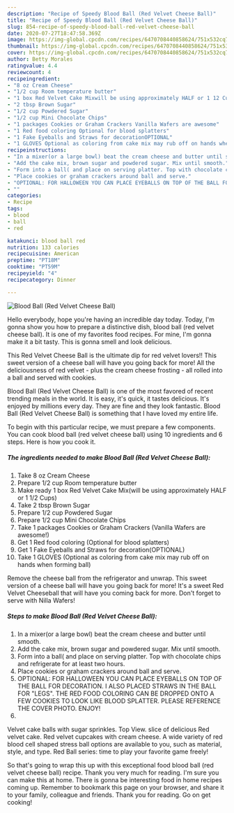 ```yaml
---
description: "Recipe of Speedy Blood Ball (Red Velvet Cheese Ball)"
title: "Recipe of Speedy Blood Ball (Red Velvet Cheese Ball)"
slug: 854-recipe-of-speedy-blood-ball-red-velvet-cheese-ball
date: 2020-07-27T18:47:58.369Z
image: https://img-global.cpcdn.com/recipes/6470708440858624/751x532cq70/blood-ball-red-velvet-cheese-ball-recipe-main-photo.jpg
thumbnail: https://img-global.cpcdn.com/recipes/6470708440858624/751x532cq70/blood-ball-red-velvet-cheese-ball-recipe-main-photo.jpg
cover: https://img-global.cpcdn.com/recipes/6470708440858624/751x532cq70/blood-ball-red-velvet-cheese-ball-recipe-main-photo.jpg
author: Betty Morales
ratingvalue: 4.4
reviewcount: 4
recipeingredient:
- "8 oz Cream Cheese"
- "1/2 cup Room temperature butter"
- "1 box Red Velvet Cake Mixwill be using approximately HALF or 1 12 Cups"
- "2 tbsp Brown Sugar"
- "1/2 cup Powdered Sugar"
- "1/2 cup Mini Chocolate Chips"
- "1 packages Cookies or Graham Crackers Vanilla Wafers are awesome"
- "1 Red food coloring Optional for blood splatters"
- "1 Fake Eyeballs and Straws for decorationOPTIONAL"
- "1 GLOVES Optional as coloring from cake mix may rub off on hands when forming ball"
recipeinstructions:
- "In a mixer(or a large bowl) beat the cream cheese and butter until smooth."
- "Add the cake mix, brown sugar and powdered sugar. Mix until smooth."
- "Form into a ball( and place on serving platter. Top with chocolate chips and refrigerate for at least two hours."
- "Place cookies or graham crackers around ball and serve."
- "OPTIONAL: FOR HALLOWEEN YOU CAN PLACE EYEBALLS ON TOP OF THE BALL FOR DECORATION. I ALSO PLACED STRAWS IN THE BALL FOR &#34;LEGS&#34;. THE RED FOOD COLORING CAN BE DROPPED ONTO A FEW COOKIES TO LOOK LIKE BLOOD SPLATTER. PLEASE REFERENCE THE COVER PHOTO. ENJOY!"
- ""
categories:
- Recipe
tags:
- blood
- ball
- red

katakunci: blood ball red 
nutrition: 133 calories
recipecuisine: American
preptime: "PT18M"
cooktime: "PT59M"
recipeyield: "4"
recipecategory: Dinner

---
```



![Blood Ball (Red Velvet Cheese Ball)](https://img-global.cpcdn.com/recipes/6470708440858624/751x532cq70/blood-ball-red-velvet-cheese-ball-recipe-main-photo.jpg)

Hello everybody, hope you're having an incredible day today. Today, I'm gonna show you how to prepare a distinctive dish, blood ball (red velvet cheese ball). It is one of my favorites food recipes. For mine, I'm gonna make it a bit tasty. This is gonna smell and look delicious.

This Red Velvet Cheese Ball is the ultimate dip for red velvet lovers!! This sweet version of a cheese ball will have you going back for more! All the deliciousness of red velvet - plus the cream cheese frosting - all rolled into a ball and served with cookies.

Blood Ball (Red Velvet Cheese Ball) is one of the most favored of recent trending meals in the world. It is easy, it's quick, it tastes delicious. It's enjoyed by millions every day. They are fine and they look fantastic. Blood Ball (Red Velvet Cheese Ball) is something that I have loved my entire life.


To begin with this particular recipe, we must prepare a few components. You can cook blood ball (red velvet cheese ball) using 10 ingredients and 6 steps. Here is how you cook it.

<!--inarticleads1-->

##### The ingredients needed to make Blood Ball (Red Velvet Cheese Ball):

1. Take 8 oz Cream Cheese
1. Prepare 1/2 cup Room temperature butter
1. Make ready 1 box Red Velvet Cake Mix(will be using approximately HALF or 1 1/2 Cups)
1. Take 2 tbsp Brown Sugar
1. Prepare 1/2 cup Powdered Sugar
1. Prepare 1/2 cup Mini Chocolate Chips
1. Take 1 packages Cookies or Graham Crackers (Vanilla Wafers are awesome!)
1. Get 1 Red food coloring (Optional for blood splatters)
1. Get 1 Fake Eyeballs and Straws for decoration(OPTIONAL)
1. Take 1 GLOVES (Optional as coloring from cake mix may rub off on hands when forming ball)


Remove the cheese ball from the refrigerator and unwrap. This sweet version of a cheese ball will have you going back for more! It&#39;s a sweet Red Velvet Cheeseball that will have you coming back for more. Don&#39;t forget to serve with Nilla Wafers! 

<!--inarticleads2-->

##### Steps to make Blood Ball (Red Velvet Cheese Ball):

1. In a mixer(or a large bowl) beat the cream cheese and butter until smooth.
1. Add the cake mix, brown sugar and powdered sugar. Mix until smooth.
1. Form into a ball( and place on serving platter. Top with chocolate chips and refrigerate for at least two hours.
1. Place cookies or graham crackers around ball and serve.
1. OPTIONAL: FOR HALLOWEEN YOU CAN PLACE EYEBALLS ON TOP OF THE BALL FOR DECORATION. I ALSO PLACED STRAWS IN THE BALL FOR &#34;LEGS&#34;. THE RED FOOD COLORING CAN BE DROPPED ONTO A FEW COOKIES TO LOOK LIKE BLOOD SPLATTER. PLEASE REFERENCE THE COVER PHOTO. ENJOY!
1. 


Velvet cake balls with sugar sprinkles. Top View. slice of delicious Red velvet cake. Red velvet cupcakes with cream cheese. A wide variety of red blood cell shaped stress ball options are available to you, such as material, style, and type. Red Ball series: time to play your favorite game freely! 

So that's going to wrap this up with this exceptional food blood ball (red velvet cheese ball) recipe. Thank you very much for reading. I'm sure you can make this at home. There is gonna be interesting food in home recipes coming up. Remember to bookmark this page on your browser, and share it to your family, colleague and friends. Thank you for reading. Go on get cooking!
